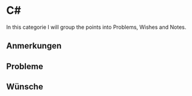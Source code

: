 # C#

In this categorie I will group the points into Problems, Wishes and Notes.

## Anmerkungen

## Probleme

## Wünsche
